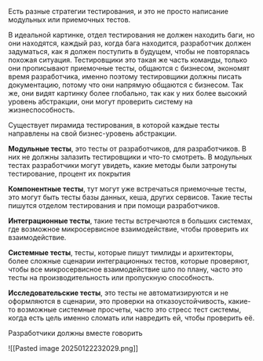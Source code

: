 Есть разные стратегии тестирования, и это не просто написание модульных или приемочных тестов.

В идеальной картинке, отдел тестирования не должен находить баги, но они находятся, каждый раз, когда бага находится, разработчик должен задуматься, как я должен поступить в будущем, чтобы не повторялась похожая ситуация. Тестировщики это такая же часть команды, только они прописывают приемочные тесты, общаются с бизнесом, экономят время разработчика, именно поэтому тестировщики должны писать документацию, потому что они напрямую общаются с бизнесом. Так же, они видят картинку более глобально, так как у них более высокий уровень абстракции, они могут проверить систему на жизнеспособность. 

Существует пирамида тестирования, в которой каждые тесты направлены на свой бизнес-уровень абстракции.

**Модульные тесты**, это тесты от разработчиков, для разработчиков. В них не должны залазить тестировщики и что-то смотреть. В модульных тестах разработчики могут увидеть, какие методы были затронуты тестирование, процент их покрытия

**Компонентные тесты**, тут могут уже встречаться приемочные тесты, это могут быть тесты базы данных, кеша, других сервисов. Такие тесты пишутся отделом тестирования и при помощи разработчиков.

**Интеграционные тесты**, такие тесты встречаются в больших системах, где возможное микросервисное взаимодействие, чтобы проверить их взаимодействие. 

**Системные тесты**, тесты, которые пишут тимлиды и архитекторы, более сложные сценарии интеграционных тестов, которые проверяют, чтобы все микросервисное взаимодействие шло по плану, часто это тесты на производительность или пропускную способность.


**Исследовательские тесты**, это тесты не автоматизируются и не оформляются в сценарии, это проверки на отказоустойчивость, какие-то возможные системные просчеты, часто это стресс тест системы, когда есть цель именно сломать или навредить ей, чтобы проверить её.

Разработчики должны вместе говорить 



![[Pasted image 20250122232029.png]]


